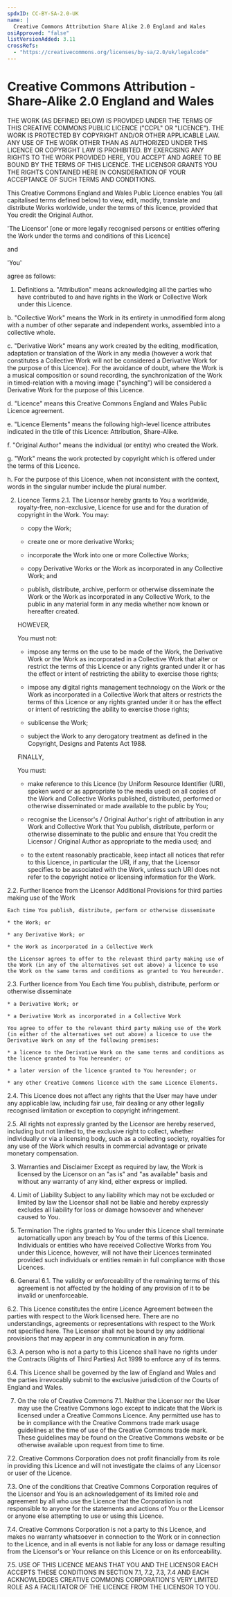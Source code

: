 ```yaml
---
spdxID: CC-BY-SA-2.0-UK
name: |
  Creative Commons Attribution Share Alike 2.0 England and Wales
osiApproved: "false"
listVersionAdded: 3.11
crossRefs: 
  - "https://creativecommons.org/licenses/by-sa/2.0/uk/legalcode"
---
```


# Creative Commons Attribution - Share-Alike 2.0 England and Wales

THE WORK (AS DEFINED BELOW) IS PROVIDED UNDER THE TERMS OF THIS CREATIVE COMMONS PUBLIC LICENCE ("CCPL" OR "LICENCE"). THE WORK IS PROTECTED BY COPYRIGHT AND/OR OTHER APPLICABLE LAW. ANY USE OF THE WORK OTHER THAN AS AUTHORIZED UNDER THIS LICENCE OR COPYRIGHT LAW IS PROHIBITED. BY EXERCISING ANY RIGHTS TO THE WORK PROVIDED HERE, YOU ACCEPT AND AGREE TO BE BOUND BY THE TERMS OF THIS LICENCE. THE LICENSOR GRANTS YOU THE RIGHTS CONTAINED HERE IN CONSIDERATION OF YOUR ACCEPTANCE OF SUCH TERMS AND CONDITIONS.

This Creative Commons England and Wales Public Licence enables You (all capitalised terms defined below) to view, edit, modify, translate and distribute Works worldwide, under the terms of this licence, provided that You credit the Original Author.

'The Licensor' [one or more legally recognised persons or entities offering the Work under the terms and conditions of this Licence]

and

'You'

agree as follows:

1. Definitions
  a. "Attribution" means acknowledging all the parties who have contributed to and have rights in the Work or Collective Work under this Licence.

  b. "Collective Work" means the Work in its entirety in unmodified form along with a number of other separate and independent works, assembled into a collective whole.

  c. "Derivative Work" means any work created by the editing, modification, adaptation or translation of the Work in any media (however a work that constitutes a Collective Work will not be considered a Derivative Work for the purpose of this Licence). For the avoidance of doubt, where the Work is a musical composition or sound recording, the synchronization of the Work in timed-relation with a moving image ("synching") will be considered a Derivative Work for the purpose of this Licence.

  d. "Licence" means this Creative Commons England and Wales Public Licence agreement.

  e. "Licence Elements" means the following high-level licence attributes indicated in the title of this Licence: Attribution, Share-Alike.

  f. "Original Author" means the individual (or entity) who created the Work.

  g. "Work" means the work protected by copyright which is offered under the terms of this Licence.

  h. For the purpose of this Licence, when not inconsistent with the context, words in the singular number include the plural number.

2. Licence Terms
  2.1. The Licensor hereby grants to You a worldwide, royalty-free, non-exclusive, Licence for use and for the duration of copyright in the Work.
    You may:

    * copy the Work;

    * create one or more derivative Works;

    * incorporate the Work into one or more Collective Works;

    * copy Derivative Works or the Work as incorporated in any Collective Work; and

    * publish, distribute, archive, perform or otherwise disseminate the Work or the Work as incorporated in any Collective Work, to the public in any material form in any media whether now known or hereafter created.

    HOWEVER,

    You must not:

    * impose any terms on the use to be made of the Work, the Derivative Work or the Work as incorporated in a Collective Work that alter or restrict the terms of this Licence or any rights granted under it or has the effect or intent of restricting the ability to exercise those rights;

    * impose any digital rights management technology on the Work or the Work as incorporated in a Collective Work that alters or restricts the terms of this Licence or any rights granted under it or has the effect or intent of restricting the ability to exercise those rights;

    * sublicense the Work;

    * subject the Work to any derogatory treatment as defined in the Copyright, Designs and Patents Act 1988.

    FINALLY,

    You must:

    * make reference to this Licence (by Uniform Resource Identifier (URI), spoken word or as appropriate to the media used) on all copies of the Work and Collective Works published, distributed, performed or otherwise disseminated or made available to the public by You;

    * recognise the Licensor's / Original Author's right of attribution in any Work and Collective Work that You publish, distribute, perform or otherwise disseminate to the public and ensure that You credit the Licensor / Original Author as appropriate to the media used; and

    * to the extent reasonably practicable, keep intact all notices that refer to this Licence, in particular the URI, if any, that the Licensor specifies to be associated with the Work, unless such URI does not refer to the copyright notice or licensing information for the Work.

  2.2. Further licence from the Licensor
    Additional Provisions for third parties making use of the Work

    Each time You publish, distribute, perform or otherwise disseminate

    * the Work; or

    * any Derivative Work; or

    * the Work as incorporated in a Collective Work

    the Licensor agrees to offer to the relevant third party making use of the Work (in any of the alternatives set out above) a licence to use the Work on the same terms and conditions as granted to You hereunder.

  2.3. Further licence from You
    Each time You publish, distribute, perform or otherwise disseminate

    * a Derivative Work; or

    * a Derivative Work as incorporated in a Collective Work

    You agree to offer to the relevant third party making use of the Work (in either of the alternatives set out above) a licence to use the Derivative Work on any of the following premises:

    * a licence to the Derivative Work on the same terms and conditions as the licence granted to You hereunder; or

    * a later version of the licence granted to You hereunder; or

    * any other Creative Commons licence with the same Licence Elements.

  2.4. This Licence does not affect any rights that the User may have under any applicable law, including fair use, fair dealing or any other legally recognised limitation or exception to copyright infringement.

  2.5. All rights not expressly granted by the Licensor are hereby reserved, including but not limited to, the exclusive right to collect, whether individually or via a licensing body, such as a collecting society, royalties for any use of the Work which results in commercial advantage or private monetary compensation.

3. Warranties and Disclaimer
  Except as required by law, the Work is licensed by the Licensor on an "as is" and "as available" basis and without any warranty of any kind, either express or implied.

4. Limit of Liability
  Subject to any liability which may not be excluded or limited by law the Licensor shall not be liable and hereby expressly excludes all liability for loss or damage howsoever and whenever caused to You.

5. Termination
  The rights granted to You under this Licence shall terminate automatically upon any breach by You of the terms of this Licence. Individuals or entities who have received Collective Works from You under this Licence, however, will not have their Licences terminated provided such individuals or entities remain in full compliance with those Licences.

6. General
  6.1. The validity or enforceability of the remaining terms of this agreement is not affected by the holding of any provision of it to be invalid or unenforceable.

  6.2. This Licence constitutes the entire Licence Agreement between the parties with respect to the Work licensed here. There are no understandings, agreements or representations with respect to the Work not specified here. The Licensor shall not be bound by any additional provisions that may appear in any communication in any form.

  6.3. A person who is not a party to this Licence shall have no rights under the Contracts (Rights of Third Parties) Act 1999 to enforce any of its terms.

  6.4. This Licence shall be governed by the law of England and Wales and the parties irrevocably submit to the exclusive jurisdiction of the Courts of England and Wales.

7. On the role of Creative Commons
  7.1. Neither the Licensor nor the User may use the Creative Commons logo except to indicate that the Work is licensed under a Creative Commons Licence. Any permitted use has to be in compliance with the Creative Commons trade mark usage guidelines at the time of use of the Creative Commons trade mark. These guidelines may be found on the Creative Commons website or be otherwise available upon request from time to time.

  7.2. Creative Commons Corporation does not profit financially from its role in providing this Licence and will not investigate the claims of any Licensor or user of the Licence.

  7.3. One of the conditions that Creative Commons Corporation requires of the Licensor and You is an acknowledgement of its limited role and agreement by all who use the Licence that the Corporation is not responsible to anyone for the statements and actions of You or the Licensor or anyone else attempting to use or using this Licence.

  7.4. Creative Commons Corporation is not a party to this Licence, and makes no warranty whatsoever in connection to the Work or in connection to the Licence, and in all events is not liable for any loss or damage resulting from the Licensor's or Your reliance on this Licence or on its enforceability.

  7.5. USE OF THIS LICENCE MEANS THAT YOU AND THE LICENSOR EACH ACCEPTS THESE CONDITIONS IN SECTION 7.1, 7.2, 7.3, 7.4 AND EACH ACKNOWLEDGES CREATIVE COMMONS CORPORATION'S VERY LIMITED ROLE AS A FACILITATOR OF THE LICENCE FROM THE LICENSOR TO YOU.
